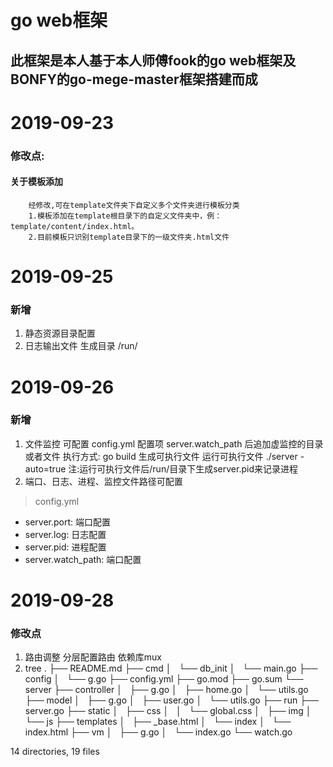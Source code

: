 go web框架
===
## 此框架是本人基于本人师傅fook的go web框架及BONFY的go-mege-master框架搭建而成

# 2019-09-23

### 修改点:

#### 关于模板添加
        经修改,可在template文件夹下自定义多个文件夹进行模板分类
        1.模板添加在template根目录下的自定义文件夹中，例：template/content/index.html。
        2.目前模板只识别template目录下的一级文件夹.html文件


# 2019-09-25
### 新增

1. 静态资源目录配置
2. 日志输出文件 生成目录 /run/

# 2019-09-26
### 新增

1. 文件监控
        可配置 config.yml 配置项 server.watch_path 后追加虚监控的目录或者文件
        执行方式: 
                go build 生成可执行文件 
                运行可执行文件 ./server -auto=true  注:运行可执行文件后/run/目录下生成server.pid来记录进程
2. 端口、日志、进程、监控文件路径可配置
> config.yml
* server.port:       端口配置
* server.log:        日志配置
* server.pid:        进程配置
* server.watch_path: 端口配置

# 2019-09-28
### 修改点

1. 路由调整
        分层配置路由 依赖库mux
2. tree
.
├── README.md
├── cmd
│   └── db_init
│       └── main.go
├── config
│   └── g.go
├── config.yml
├── go.mod
├── go.sum
└── server
    ├── controller
    │   ├── g.go
    │   ├── home.go
    │   └── utils.go
    ├── model
    │   ├── g.go
    │   ├── user.go
    │   └── utils.go
    ├── run
    ├── server.go
    ├── static
    │   ├── css
    │   │   └── global.css
    │   ├── img
    │   └── js
    ├── templates
    │   ├── _base.html
    │   └── index
    │       └── index.html
    ├── vm
    │   ├── g.go
    │   └── index.go
    └── watch.go

14 directories, 19 files
